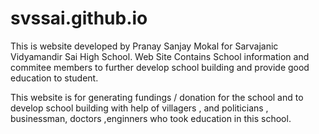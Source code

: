 # svssai.github.io

This is website developed by Pranay Sanjay Mokal for Sarvajanic Vidyamandir Sai High School.
Web Site Contains School information and commitee members to further develop school building and provide good education to student.

This website is for generating fundings / donation for the school and to develop school building with help of villagers , and politicians , businessman, doctors ,enginners who took education in this school. 